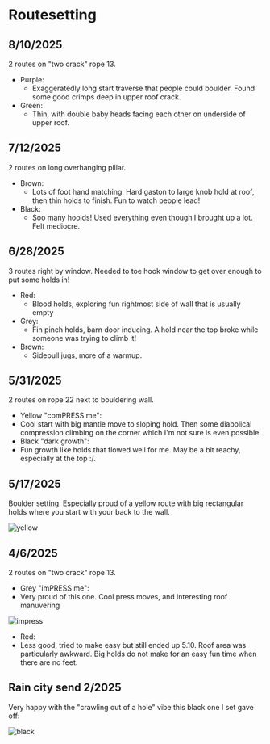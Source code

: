 # Routesetting

## 8/10/2025

2 routes on "two crack" rope 13.  

 - Purple:
   - Exaggeratedly long start traverse that people could boulder.
     Found some good crimps deep in upper roof crack.
 - Green:
   - Thin, with double baby heads facing each other on underside of upper roof.

## 7/12/2025

2 routes on long overhanging pillar.

 - Brown:
   - Lots of foot hand matching.
     Hard gaston to large knob hold at roof, then thin holds to finish.
     Fun to watch people lead!
 - Black:
   - Soo many hoolds!
     Used everything even though I brought up a lot.
     Felt mediocre.

## 6/28/2025

3 routes right by window.  Needed to toe hook window to get over enough to put some holds in!

 - Red:
   - Blood holds, exploring fun rightmost side of wall that is usually empty
 - Grey:
   - Fin pinch holds, barn door inducing.
     A hold near the top broke while someone was trying to climb it!
 - Brown:
   - Sidepull jugs, more of a warmup.

## 5/31/2025

2 routes on rope 22 next to bouldering wall.

 - Yellow "comPRESS me":
  - Cool start with big mantle move to sloping hold.
    Then some diabolical compression climbing on the corner which I'm not sure
    is even possible.
 - Black "dark growth":
  - Fun growth like holds that flowed well for me.
    May be a bit reachy, especially at the top :/.

## 5/17/2025

Boulder setting.
Especially proud of a yellow route with big rectangular holds where you start
with your back to the wall.

![yellow](/docs/climbing/yellow-back-to-wall.jpg)

## 4/6/2025

2 routes on "two crack" rope 13.  

 - Grey "imPRESS me":
  - Very proud of this one.
    Cool press moves, and interesting roof manuvering

![impress](/docs/climbing/impress-me.jpg)

 - Red:
  - Less good, tried to make easy but still ended up 5.10.
    Roof area was particularly awkward.
    Big holds do not make for an easy fun time when there are no feet.

## Rain city send 2/2025

Very happy with the "crawling out of a hole" vibe this black one I set gave off:

![black](/docs/climbing/rcs-black-knobs.jpg)
